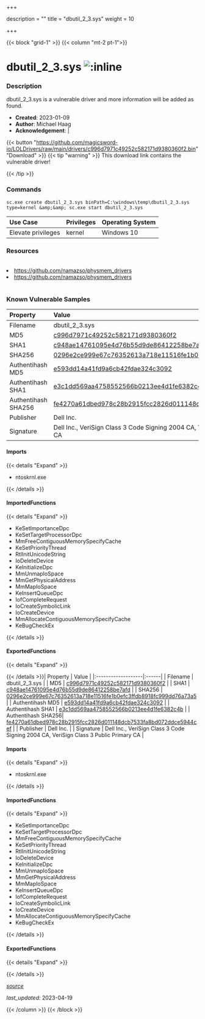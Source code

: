 +++

description = ""
title = "dbutil_2_3.sys"
weight = 10

+++


{{< block "grid-1" >}}
{{< column "mt-2 pt-1">}}


# dbutil_2_3.sys ![:inline](/images/twitter_verified.png) 


### Description

dbutil_2_3.sys is a vulnerable driver and more information will be added as found.

- **Created**: 2023-01-09
- **Author**: Michael Haag
- **Acknowledgement**:  | [](https://twitter.com/)

{{< button "https://github.com/magicsword-io/LOLDrivers/raw/main/drivers/c996d7971c49252c582171d9380360f2.bin" "Download" >}}
{{< tip "warning" >}}
This download link contains the vulnerable driver!

{{< /tip >}}

### Commands

```
sc.exe create dbutil_2_3.sys binPath=C:\windows\temp\dbutil_2_3.sys type=kernel &amp;&amp; sc.exe start dbutil_2_3.sys
```

| Use Case | Privileges | Operating System | 
|:---- | ---- | ---- |
| Elevate privileges | kernel | Windows 10 |

### Resources
<br>
<li><a href=" https://github.com/namazso/physmem_drivers"> https://github.com/namazso/physmem_drivers</a></li>
<li><a href="https://github.com/namazso/physmem_drivers">https://github.com/namazso/physmem_drivers</a></li>
<br>

### Known Vulnerable Samples

| Property           | Value |
|:-------------------|:------|
| Filename           | dbutil_2_3.sys |
| MD5                | [c996d7971c49252c582171d9380360f2](https://www.virustotal.com/gui/file/c996d7971c49252c582171d9380360f2) |
| SHA1               | [c948ae14761095e4d76b55d9de86412258be7afd](https://www.virustotal.com/gui/file/c948ae14761095e4d76b55d9de86412258be7afd) |
| SHA256             | [0296e2ce999e67c76352613a718e11516fe1b0efc3ffdb8918fc999dd76a73a5](https://www.virustotal.com/gui/file/0296e2ce999e67c76352613a718e11516fe1b0efc3ffdb8918fc999dd76a73a5) |
| Authentihash MD5   | [e593dd14a41fd9a6cb42fdae324c3092](https://www.virustotal.com/gui/search/authentihash%253Ae593dd14a41fd9a6cb42fdae324c3092) |
| Authentihash SHA1  | [e3c1dd569aa4758552566b0213ee4d1fe6382c4b](https://www.virustotal.com/gui/search/authentihash%253Ae3c1dd569aa4758552566b0213ee4d1fe6382c4b) |
| Authentihash SHA256| [fe4270a61dbed978c28b2915fcc2826d011148dcb7533fa8bd072ddce5944cef](https://www.virustotal.com/gui/search/authentihash%253Afe4270a61dbed978c28b2915fcc2826d011148dcb7533fa8bd072ddce5944cef) |
| Publisher         | Dell Inc. |
| Signature         | Dell Inc., VeriSign Class 3 Code Signing 2004 CA, VeriSign Class 3 Public Primary CA   |


#### Imports
{{< details "Expand" >}}
* ntoskrnl.exe

{{< /details >}}
#### ImportedFunctions
{{< details "Expand" >}}
* KeSetImportanceDpc
* KeSetTargetProcessorDpc
* MmFreeContiguousMemorySpecifyCache
* KeSetPriorityThread
* RtlInitUnicodeString
* IoDeleteDevice
* KeInitializeDpc
* MmUnmapIoSpace
* MmGetPhysicalAddress
* MmMapIoSpace
* KeInsertQueueDpc
* IofCompleteRequest
* IoCreateSymbolicLink
* IoCreateDevice
* MmAllocateContiguousMemorySpecifyCache
* KeBugCheckEx

{{< /details >}}
#### ExportedFunctions
{{< details "Expand" >}}

{{< /details >}}| Property           | Value |
|:-------------------|:------|
| Filename           | dbutil_2_3.sys |
| MD5                | [c996d7971c49252c582171d9380360f2](https://www.virustotal.com/gui/file/c996d7971c49252c582171d9380360f2) |
| SHA1               | [c948ae14761095e4d76b55d9de86412258be7afd](https://www.virustotal.com/gui/file/c948ae14761095e4d76b55d9de86412258be7afd) |
| SHA256             | [0296e2ce999e67c76352613a718e11516fe1b0efc3ffdb8918fc999dd76a73a5](https://www.virustotal.com/gui/file/0296e2ce999e67c76352613a718e11516fe1b0efc3ffdb8918fc999dd76a73a5) |
| Authentihash MD5   | [e593dd14a41fd9a6cb42fdae324c3092](https://www.virustotal.com/gui/search/authentihash%253Ae593dd14a41fd9a6cb42fdae324c3092) |
| Authentihash SHA1  | [e3c1dd569aa4758552566b0213ee4d1fe6382c4b](https://www.virustotal.com/gui/search/authentihash%253Ae3c1dd569aa4758552566b0213ee4d1fe6382c4b) |
| Authentihash SHA256| [fe4270a61dbed978c28b2915fcc2826d011148dcb7533fa8bd072ddce5944cef](https://www.virustotal.com/gui/search/authentihash%253Afe4270a61dbed978c28b2915fcc2826d011148dcb7533fa8bd072ddce5944cef) |
| Publisher         | Dell Inc. |
| Signature         | Dell Inc., VeriSign Class 3 Code Signing 2004 CA, VeriSign Class 3 Public Primary CA   |


#### Imports
{{< details "Expand" >}}
* ntoskrnl.exe

{{< /details >}}
#### ImportedFunctions
{{< details "Expand" >}}
* KeSetImportanceDpc
* KeSetTargetProcessorDpc
* MmFreeContiguousMemorySpecifyCache
* KeSetPriorityThread
* RtlInitUnicodeString
* IoDeleteDevice
* KeInitializeDpc
* MmUnmapIoSpace
* MmGetPhysicalAddress
* MmMapIoSpace
* KeInsertQueueDpc
* IofCompleteRequest
* IoCreateSymbolicLink
* IoCreateDevice
* MmAllocateContiguousMemorySpecifyCache
* KeBugCheckEx

{{< /details >}}
#### ExportedFunctions
{{< details "Expand" >}}

{{< /details >}}


[*source*](https://github.com/magicsword-io/LOLDrivers/tree/main/yaml/dbutil_2_3.yaml)

*last_updated:* 2023-04-19








{{< /column >}}
{{< /block >}}
